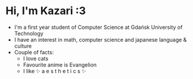 # Hi, I'm Kazari :3
- I'm a first year student of Computer Science at Gdańsk University of Technology
- I have an interest in math, computer science and japanese language & culture
- Couple of facts:
  - I love cats
  - Favourite anime is Evangelion
  - I like  ✨ a e s t h e t i c s ✨
